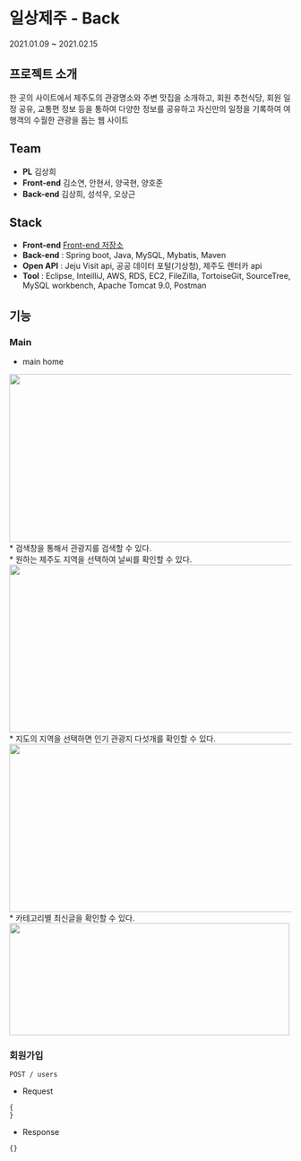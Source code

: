 # 일상제주 - Back
2021.01.09 ~ 2021.02.15

## 프로젝트 소개
한 곳의 사이트에서 제주도의 관광명소와 주변 맛집을 소개하고, 회원 추천식당, 회원 일정 공유, 교통편 정보 등을 통하여 다양한 정보를 공유하고 자신만의 일정을 기록하여 여행객의 수월한 관광을 돕는 웹 사이트

## Team
* **PL** 김상희<br/>
* **Front-end** 김소연, 안현서, 양국현, 양호준<br/>
* **Back-end** 김상희, 성석우, 오상근<br/>

## Stack
* **Front-end** [Front-end 저장소](https://github.com/KkukYang/jeju-front "front")
* **Back-end** : Spring boot, Java, MySQL, Mybatis, Maven
* **Open API** : Jeju Visit api, 공공 데이터 포털(기상청), 제주도 렌터카 api
* **Tool** : Eclipse, InteilliJ, AWS, RDS, EC2, FileZilla, TortoiseGit, SourceTree, MySQL workbench, Apache Tomcat 9.0, Postman

## 기능
### Main
* main home
<img src="https://user-images.githubusercontent.com/55429998/111215788-e4258a00-8616-11eb-91a9-962f04e7a9e7.png" width="800" height="300">
* 검색창을 통해서 관광지를 검색할 수 있다.<br/>
* 원하는 제주도 지역을 선택하여 날씨를 확인할 수 있다.
<img src="https://user-images.githubusercontent.com/55429998/111215914-0d461a80-8617-11eb-8d12-46cb216c5a97.png" width="800" height="300">
* 지도의 지역을 선택하면 인기 관광지 다섯개를 확인할 수 있다.
<img src="https://user-images.githubusercontent.com/55429998/111216043-41214000-8617-11eb-9b34-c65629b0b21e.png" width="800" height="300">
* 카테고리별 최신글을 확인할 수 있다.
<img src="https://user-images.githubusercontent.com/55429998/111216603-f7852500-8617-11eb-926f-338e2d08d79b.png" width="500" height="200">
<br/>

### 회원가입<br/>
```
POST / users
```
* Request
```
{
}
```
* Response
```
{}
```
